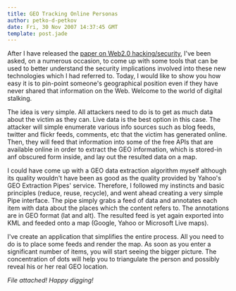 ```yaml
---
title: GEO Tracking Online Personas
author: petko-d-petkov
date: Fri, 30 Nov 2007 14:37:45 GMT
template: post.jade
---
```


After I have released the [paper on Web2.0 hacking/security](/blog/for-my-next-trick-hacking-web20), I've been asked, on a numerous occasion, to come up with some tools that can be used to better understand the security implications involved into these new technologies which I had referred to. Today, I would like to show you how easy it is to pin-point someone's geographical position even if they have never shared that information on the Web. Welcome to the world of digital stalking.

The idea is very simple. All attackers need to do is to get as much data about the victim as they can. Live data is the best option in this case. The attacker will simple enumerate various info sources such as blog feeds, twitter and flickr feeds, comments, etc that the victim has generated online. Then, they will feed that information into some of the free APIs that are available online in order to extract the GEO information, which is stored-in anf obscured form inside, and lay out the resulted data on a map.

I could have come up with a GEO data extraction algorithm myself although its quality wouldn't have been as good as the quality provided by Yahoo's GEO Extraction Pipes' service. Therefore, I followed my instincts and basic principles (reduce, reuse, recycle), and went ahead creating a very simple Pipe interface. The pipe simply grabs a feed of data and annotates each item with data about the places which the content refers to. The annotations are in GEO format (lat and alt). The resulted feed is yet again exported into KML and feeded onto a map (Google, Yahoo or Microsoft Live maps).

I've create an application that simplifies the entire process. All you need to do is to place some feeds and render the map. As soon as you enter a significant number of items, you will start seeing the bigger picture. The concentration of dots will help you to triangulate the person and possibly reveal his or her real GEO location.

_File attached! Happy digging!_
